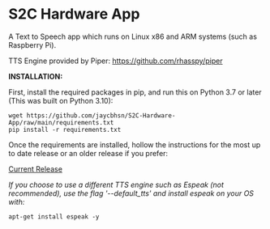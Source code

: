# S2C Hardware App

A Text to Speech app which runs on Linux x86 and ARM systems (such as Raspberry Pi).

TTS Engine provided by Piper: https://github.com/rhasspy/piper

**INSTALLATION:**

First, install the required packages in pip, and run this on Python 3.7 or later (This was built on Python 3.10):
```
wget https://github.com/jaycbhsn/S2C-Hardware-App/raw/main/requirements.txt
pip install -r requirements.txt
```

Once the requirements are installed, hollow the instructions for the most up to date release or an older release if you prefer:

[Current Release](https://github.com/jaycbhsn/S2C-Hardware-App/releases/latest)


_If you choose to use a different TTS engine such as Espeak (not recommended), use the flag '--default_tts' and install espeak on your OS with:_
```
apt-get install espeak -y
```
